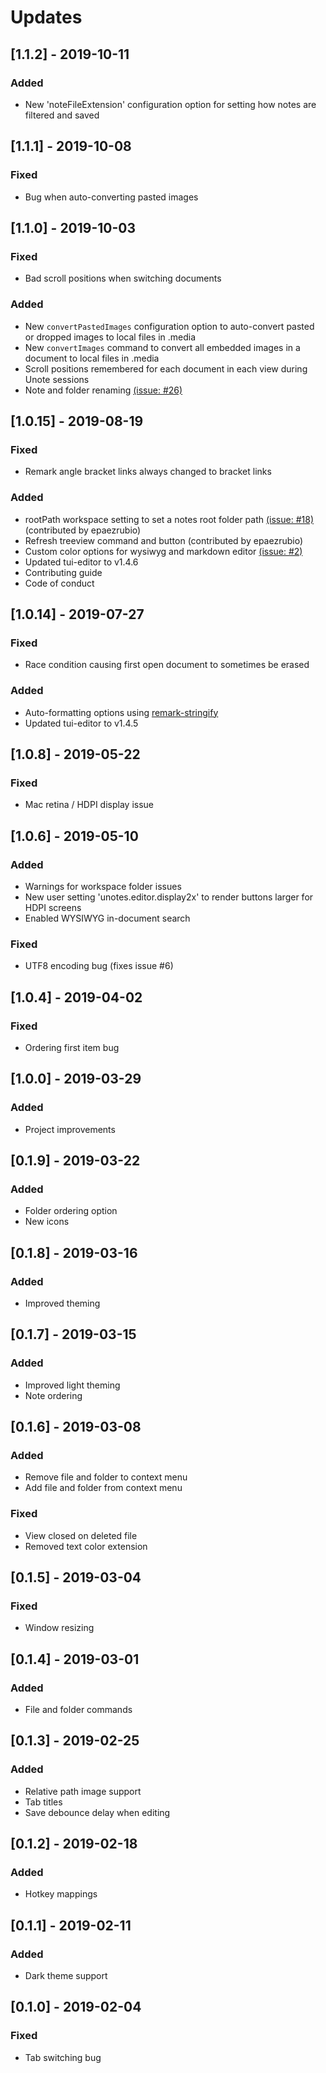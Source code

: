 # Updates

## [1.1.2] - 2019-10-11

### Added

- New 'noteFileExtension' configuration option for setting how notes are filtered and saved

## [1.1.1] - 2019-10-08

### Fixed

- Bug when auto-converting pasted images

## [1.1.0] - 2019-10-03

### Fixed

- Bad scroll positions when switching documents

### Added

- New `convertPastedImages` configuration option to auto-convert pasted or dropped images to local files in .media
- New `convertImages` command to convert all embedded images in a document to local files in .media
- Scroll positions remembered for each document in each view during Unote sessions
- Note and folder renaming [(issue: #26)](https://github.com/ryanmcalister/unotes/issues/26)

## [1.0.15] - 2019-08-19

### Fixed

- Remark angle bracket links always changed to bracket links

### Added

- rootPath workspace setting to set a notes root folder path [(issue: #18)](https://github.com/ryanmcalister/unotes/issues/18) (contributed by epaezrubio)
- Refresh treeview command and button (contributed by epaezrubio)
- Custom color options for wysiwyg and markdown editor [(issue: #2)](https://github.com/ryanmcalister/unotes/issues/2)
- Updated tui-editor to v1.4.6
- Contributing guide
- Code of conduct

## [1.0.14] - 2019-07-27

### Fixed

- Race condition causing first open document to sometimes be erased

### Added

- Auto-formatting options using [remark-stringify](https://github.com/remarkjs/remark/tree/master/packages/remark-stringify)
- Updated tui-editor to v1.4.5

## [1.0.8] - 2019-05-22

### Fixed

- Mac retina / HDPI display issue

## [1.0.6] - 2019-05-10

### Added

- Warnings for workspace folder issues
- New user setting 'unotes.editor.display2x' to render buttons larger for HDPI screens
- Enabled WYSIWYG in-document search

### Fixed

- UTF8 encoding bug (fixes issue #6)

## [1.0.4] - 2019-04-02

### Fixed

- Ordering first item bug

## [1.0.0] - 2019-03-29

### Added

- Project improvements

## [0.1.9] - 2019-03-22

### Added

- Folder ordering option
- New icons

## [0.1.8] - 2019-03-16

### Added

- Improved theming

## [0.1.7] - 2019-03-15

### Added

- Improved light theming
- Note ordering

## [0.1.6] - 2019-03-08

### Added

- Remove file and folder to context menu
- Add file and folder from context menu

### Fixed

- View closed on deleted file
- Removed text color extension

## [0.1.5] - 2019-03-04

### Fixed

- Window resizing

## [0.1.4] - 2019-03-01

### Added

- File and folder commands

## [0.1.3] - 2019-02-25

### Added

- Relative path image support
- Tab titles
- Save debounce delay when editing

## [0.1.2] - 2019-02-18

### Added

- Hotkey mappings

## [0.1.1] - 2019-02-11

### Added

- Dark theme support

## [0.1.0] - 2019-02-04

### Fixed

- Tab switching bug
